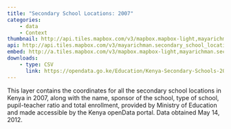 ```yaml
---
title: "Secondary School Locations: 2007"
categories: 
    - data
    - Context
thumbnail: http://api.tiles.mapbox.com/v3/mapbox.mapbox-light,mayarichman.secondary_school_locations/7/77/63.png128
api: http://api.tiles.mapbox.com/v3/mayarichman.secondary_school_locations.jsonp
embed: http://a.tiles.mapbox.com/v3/mapbox.mapbox-light,mayarichman.secondary_school_locations.html#6/-0.1318/37.0899
downloads:
    - type: CSV
      link: https://opendata.go.ke/Education/Kenya-Secondary-Schools-2007/i6vz-a543
---
```

<p>This layer contains the coordinates for all the secondary school locations in Kenya in 2007, along with the name, sponsor of the school, type of school, pupil-teacher ratio and total enrollment, provided by Ministry of Education and made accessible by the Kenya openData portal. Data obtained May 14, 2012.</p>
